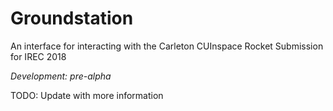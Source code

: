 # Groundstation

An interface for interacting with the Carleton CUInspace Rocket Submission for IREC 2018

*Development: pre-alpha*

TODO: Update with more information

